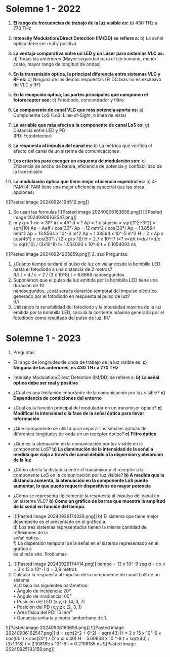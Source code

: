 
# Solemne 1 - 2022
1. **El rango de frecuencias de trabajo de la luz visible es:** b) 430 THz a 770 THz
    
2. **Intensity Modulation/Direct Detection (IM/DD) se refiere a:** b) La señal óptica debe ser real y positiva
    
3. **La ventaja comparativa entre un LED y un Láser para sistemas VLC es:** d) Todas las anteriores
    (Mayor seguridad para el ojo humano, menor costo, mayor rango de longitud de ondas)
    
4. **En la transmisión óptica, la principal diferencia entre sistemas VLC y RF es:** c) Ninguna de las demás respuestas
    (El DC bias no es exclusivo de VLC y RF)
    
5. **En la recepción óptica, las partes principales que componen el fotoreceptor son:** c) Fotodiodo, concentrador y filtro
    
6. **La componente de canal VLC que más potencia aporta es:** a) Componente LoS 
    (LoS: Line-of-Sight, o línea de vista)
    
7. **La variable que más afecta a la componente de canal LoS es:** g) Distancia entre LED y PD  
    (PD: Fotodetector)
    
8. **La respuesta al impulso del canal es:** b) La métrica que verifica el efecto del canal de un sistema de comunicaciones
    
9. **Los criterios para escoger un esquema de modulación son:** c) Eficiencia de ancho de banda, eficiencia de potencia y confiabilidad de la transmisión
    
10. **La modulación óptica que tiene mejor eficiencia espectral es:** b) 4-PAM
    (4-PAM tiene una mejor eficiencia espectral que las otras opciones)

![[Pasted image 20240924194510.png]]
1. Se usan las formulas ![[Pasted image 20240906163656.png]] ![[Pasted image 20240906162547.png]]
1. 
	m y g = 1
	 inc = 30°
	 irr = 45°
	 d  = ?
	 Ap = ?
	 distancia = sqrt[1^2+3^2] = sqrt(10)
	 Ap = Aeff / cos(30°) 
	 Ap = 12 mm^2 / cos(30°)
	 Ap = 13.8564 mm^2
	 Ap = 13.8564 x 10^-6 m^2
	 Ap = 1.38564 x 10^-5 m^2
	 H = 2 x Ap x cos(45°) x cos(30°) / (2 x pi x 10)
	 H = 2.7 x 10^-7
	 t=?
	 v=d/t
	 t=d/v
	 t=d/c
	 t= sqrt(10) / (3x10^8)
	 t= 1.054093 x 10^-8
	 t = 0.1054093 ns
	 
![[Pasted image 20240924205859.png]]
2. asd
Preguntas:
1. ¿Cuánto tiempo tardará el pulso de luz en viajar desde la bombilla LED hasta el fotodiodo a una distancia de 2 metros?  
	R// 
		t = d / c = 2 / (3 x 10^8)
		t = 6.6666 nanosegundos
2. Suponiendo que el pulso de luz emitido por la bombilla LED tiene una duración de 10  
nanosegundos, ¿cuál será la duración temporal del impulso eléctrico generado por el fotodiodo en respuesta al pulso de luz?  
	R// 
3. Utilizando la sensibilidad del fotodiodo y la intensidad máxima de la luz emitida por la bombilla LED, calcula la corriente máxima generada por el fotodiodo como resultado del pulso de luz.
	R// 

# Solemne 1 - 2023
1. Preguntas
- El rango de longitudes de onda de trabajo de la luz visible es: **c) Ninguna de las anteriores, es 430 THz a 770 THz**
    
- Intensity Modulation/Direct Detection (IM/DD) se refiere a: **b) La señal óptica debe ser real y positiva**
    
- ¿Cuál es una limitación importante de la comunicación por luz visible? **c) Dependencia de condiciones del entorno**
    
- ¿Cuál es la función principal del modulador en un transmisor óptico? **c) Modificar la intensidad o la fase de la señal óptica para llevar información**
    
- ¿Qué componente se utiliza para separar las señales ópticas de diferentes longitudes de onda en un receptor óptico? **c) Filtro óptico**
    
- ¿Qué es la atenuación en la comunicación por luz visible en la componente LoS? **b) La disminución de la intensidad de la señal a medida que viaja a través del canal debido a la dispersión y absorción de la luz**
    
- ¿Cómo afecta la distancia entre el transmisor y el receptor a la componente LoS en la comunicación por luz visible? **b) A medida que la distancia aumenta, la atenuación en la componente LoS puede aumentar, lo que puede requerir dispositivos de mayor potencia**
    
- ¿Cómo se representa típicamente la respuesta al impulso del canal en un sistema VLC? **b) Como un gráfico de barras que muestra la amplitud de la señal en función del tiempo.**
- ![[Pasted image 20240926174326.png]]
	b) El sistema que tiene mejor desempeño es el presentado en el gráfico a.  
	d) Los tres sistemas representados tienen la misma cantidad de reflexiones de la  
	señal óptica.    
	f) La dispersión temporal de la señal en el sistema representado en el gráfico c  
	es el más alto.
Problemas
1. ![[Pasted image 20240926174414.png]]
tiempo = 13 x 10^-9 seg
d = t x v = 3 x 13 x 10^-1
d = 3,9 metros
3. Calcular la respuesta al impulso de la componente de canal LoS de un sistema  
VLC bajo los siguientes parámetros:  
• Ángulo de incidencia: 20°  
• Ángulo de irradiancia: 60°  
• Posición del LED (x,y,z): (4, 3, 7)  
• Posición del PD (x,y,z): (2, 3, 1)  
• Área física del PD: 15 mm²  
• Ganancia unitaria y modo lambertiano de 1.

 ![[Pasted image 20240906163656.png]]
  ![[Pasted image 20240906162547.png]]
  d = sqrt(2^2 + 6^2) = sqrt(40)
  H = 2 x 15 x 10^-6 x cos(60°) x cos(20°) / (2 x pi x 40)
  H = 5.60838 x 10 ^-8
  t = sqrt(40) / (3x10^8)
  t = 2.108185 x 10^-8
  t = 0.2108185 ns
  ![[Pasted image 20240925183158.png]]